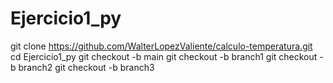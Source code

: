 # Ejercicio1_py
git clone https://github.com/WalterLopezValiente/calculo-temperatura.git
cd Ejercicio1_py
git checkout -b main
git checkout -b branch1
git checkout -b branch2
git checkout -b branch3
